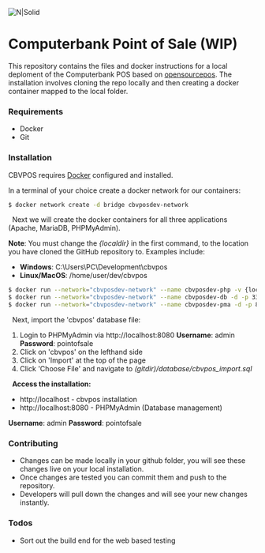 
![N|Solid](https://cbv.josh.tf/wp-content/uploads/2018/03/banner.png)

# Computerbank Point of Sale (WIP)
This repository contains the files and docker instructions for a local deploment of the Computerbank POS based on [opensourcepos](https://www.opensourcepos.org/). The installation involves cloning the repo locally and then creating a docker container mapped to the local folder.

### Requirements

  - Docker
  - Git


### Installation

CBVPOS requires [Docker](https://www.docker.com/) configured and installed.

In a terminal of your choice create a docker network for our containers:
```sh
$ docker network create -d bridge cbvposdev-network
```
 &nbsp;
Next we will create the docker containers for all three applications (Apache, MariaDB, PHPMyAdmin).

**Note**: You must change the *{localdir}* in the first command, to the location you have cloned the GitHub repository to. Examples include:

 - **Windows**: C:\Users\PC\Development\cbvpos
 - **Linux/MacOS**: /home/user/dev/cbvpos

```sh
$ docker run --network="cbvposdev-network" --name cbvposdev-php -v {localdir}:/app -d -p 80:80 joshtf/cbvposdev-php apache2-foreground
$ docker run --network="cbvposdev-network" --name cbvposdev-db -d -p 3306:3306 joshtf/cbvposdev-db
$ docker run --network="cbvposdev-network" --name cbvposdev-pma -d -p 8080:80 joshtf/cbvposdev-pma
```
 &nbsp;
Next, import the 'cbvpos' database file:

 1. Login to PHPMyAdmin via http://localhost:8080
**Username**: admin **Password**: pointofsale 
 3. Click on 'cbvpos' on the lefthand side
 4. Click on 'Import' at the top of the page
 5. Click 'Choose File' and navigate to *(gitdir)/database/cbvpos_import.sql*

 &nbsp;
****Access the installation:****

- http://localhost - cbvpos installation
- http://localhost:8080 - PHPMyAdmin (Database management)

**Username**: admin
**Password**: pointofsale 

### Contributing

 - Changes can be made locally in your github folder, you will see these changes live on your local installation. 
 - Once changes are tested you can commit them and push to the repository.
 - Developers will pull down the changes and will see your new changes instantly.
 
### Todos

 - Sort out the build end for the web based testing
